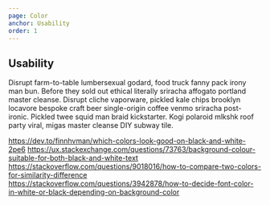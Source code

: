```yaml
---
page: Color
anchor: Usability
order: 1
---
```


## Usability

Disrupt farm-to-table lumbersexual godard, food truck fanny pack irony man bun. Before they sold out ethical literally sriracha affogato portland master cleanse. Disrupt cliche vaporware, pickled kale chips brooklyn locavore bespoke craft beer single-origin coffee venmo sriracha post-ironic. Pickled twee squid man braid kickstarter. Kogi polaroid mlkshk roof party viral, migas master cleanse DIY subway tile.

<a11y-color></a11y-color>

https://dev.to/finnhvman/which-colors-look-good-on-black-and-white-2pe6
https://ux.stackexchange.com/questions/73763/background-colour-suitable-for-both-black-and-white-text
https://stackoverflow.com/questions/9018016/how-to-compare-two-colors-for-similarity-difference
https://stackoverflow.com/questions/3942878/how-to-decide-font-color-in-white-or-black-depending-on-background-color